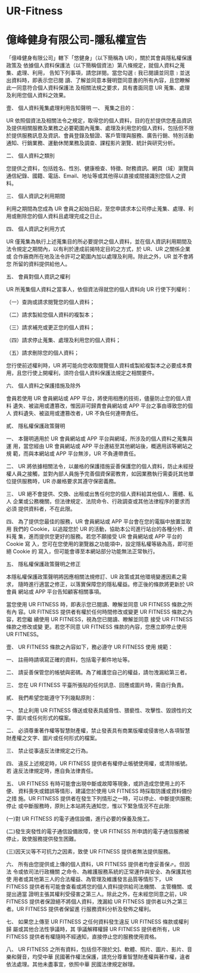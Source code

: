 # UR-Fitness
# 億峰健身有限公司-隱私權宣告

「億峰健身有限公司」轄下「悠健身」（以下簡稱為 UR），關於其會員隱私權保護政策及 依據個人資料保護法（以下簡稱個資法）第八條規定，就個人資料之蒐集、處理、利用， 告知下列事項，請您詳閱。當您勾選﹝我已閱讀並同意﹞並送出資料時，即表示您已閱 讀、了解並同意本聲明暨同意書的所有內容，且您瞭解此一同意符合個人資料保護法 及相關法規之要求，具有書面同意 UR 蒐集、處理及利用您個人資料之效果。

壹、 個人資料蒐集處理利用告知聲明
一、 蒐集之目的：

UR 依照個資法及相關法令之規定，取得您的個人資料，目的在於提供您產品資訊 及提供相關服務及業務之必要範圍內蒐集、處理及利用您的個人資料，包括但不限 於提供服務訊息及資訊、會員登錄及驗證、客戶管理與服務、廣告行銷、特別活動 通知、行銷業務、運動休閒業務及調查、課程影片瀏覽、統計與研究分析。


二、 個人資料之類別

您提供之資料，包括姓名、性別、健康檢查、特徵、財務資訊、網頁（域）瀏覽與 通信紀錄、國籍、電話、Email、地址等或其他得以直接或間接識別您個人之資料。


三、 個人資訊之利用期間

利用之期間為您成為 UR 會員之起始日起，至您申請求本公司停止蒐集、處理、利 用或刪除您的個人資料且處理完成之日止。


四、 個人資訊之利用方式

UR 僅蒐集為執行上述蒐集目的所必要提供之個人資料，並在個人資訊利用期間及 法令規定之期間內，以有利於達成前揭特定目的之方式，於 UR、UR 之關係企業或 合作廠商所在地及法令許可之範圍內加以處理及利用。除此之外，UR 並不會將您 所留的資料提供給他人。


五、 會員對個人資訊之權利

UR 所蒐集個人資料之當事人，依個資法得就您的個人資料向 UR 行使下列權利：


（一）查詢或請求閱覽您的個人資料；

（二）請求製給您個人資料的複製本；

（三）請求補充或更正您的個人資料；

（四）請求停止蒐集、處理及利用您的個人資料；

（五）請求刪除您的個人資料；

您行使前述權利時，UR 將可能向您收取閱覽個人資料或製給複製本之必要成本費 用，且您行使上開權利，須符合個人資料保護法規定之相關要件。

六、 個人資料之保護措施及除外

會員若使用 UR 會員網站或 APP 平台，將使用相應的技術，儘量防止您的個人資料 遺失、被盜用或遭篡改，惟因非可歸責會員網站或 APP 平台之事由導致您的個人 資料遺失、被盜用或遭篡改者，UR 不負任何連帶責任。


貳、 隱私權保護政策聲明

一、 本聲明適用於 UR 會員網站或 APP 平台與網域，所涉及的個人資料之蒐集與運 用，當您經由 UR 會員網站或 APP 平台連結至其他網站後，概適用該等網站之規 範，而與本網站或 APP 平台無涉，UR 不負連帶責任。

二、 UR 將依據相關法令，以嚴格的保護措施妥善保護您的個人資料，防止未經授 權人員之接觸，並對內部人員施予完善個資保密教育，如因業務執行需委託其他單 位提供服務時，UR 亦嚴格要求其遵守保密義務。

三、 UR 絕不會提供、交換、出租或出售任何您的個人資料給其他個人、團體、私人 企業或公務機關，但法律規定、法院命令、行政調查或其他法律程序的要求而必須 提供資料者，不在此限。

四、 為了提供您最佳的服務，UR 會員網站或 APP 平台會在您的電腦中放置並取用 我們的 Cookie，以追蹤您於 UR 的活動，協助本公司進行站台的各種分析、資料蒐 集，進而提供您更好的服務。若您不願接受 UR 會員網站或 APP 平台的 Cookie 寫 入，您可在您使用的瀏覽器之功能項中，設定隱私權等級為高，即可拒絕 Cookie 的 寫入，但可能會導至本網站部分功能無法正常執行。

五、 隱私權保護政策聲明之修正

本隱私權保護政策聲明將因應相關法規修訂、UR 政策或其他環境變遷因素之需求， 隨時進行適當之修正，以落實保障您的隱私權益。修正後的條款將更新於 UR 會員 網站或 APP 平台告知顧客相關事項。


當您使用 UR FITNESS 時，即表示您已閱讀、瞭解並同意 UR FITNESS 條款之所有內 容。UR FITNESS 提供者有權於任何時間修改或變更 UR FITNESS 條款之內容，若您繼 續使用 UR FITNESS，視為您已閱讀、瞭解並同意 接受 UR FITNESS 條款之修改或變 更。若您不同意 UR FITNESS 條款的內容，您應立即停止使用 UR FITNESS。


壹、 UR FITNESS 條款之內容如下，務必遵守 UR FITNESS 使用 規範：

一、 註冊時請填寫正確的資料，包括電子郵件地址等。

二、 請妥善保管您的帳號與密碼。為了維護您自己的權益，請勿洩漏給第三者。

三、 您在 UR FITNESS 平臺所張貼的任何訊息、回應或圖片時，需自行負責。

貳、 我們希望您能遵守下列幾點原則：

一、 禁止利用 UR FITNESS 傳送或發表具威脅性、猥褻性、攻擊性、毀謗性的文 字、圖片或任何形式的檔案。

二、 必須尊重著作權等智慧財產權，禁止發表具有商業版權或侵害他人各項智慧 財產權之文字、圖片或任何形式的檔案。

三、 禁止從事違反法律規定之行為。

四、 違反上述規定時，UR FITNESS 提供者有權停止帳號使用權，或清除帳號。若 違反法律規定時，應自負法律責任。

五、 UR FITNESS 有時可能會出現中斷或故障等現象，或許造成您使用上的不便、 資料喪失或錯誤等情形，建議您於使用 UR FITNESS 時採取防護或資料備份之措 施。UR FITNESS 提供者在發生下列情形之一時，可以停止、中斷提供服務;停止 或中斷服務時，原則上本站將先通知您，惟以下緊急情況不在此限:

(一)對 UR FITNESS 的電子通信設備，進行必要的保養及施工。

(二)發生突發性的電子通信設備故障，使 UR FITNESS 所申請的電子通信服務被停止，致使服務提供發生困難。

(三)因天災等不可抗力之因素，致使 UR FITNESS 提供者無法提供服務。

六、 所有由您提供或上傳的個人資料，UR FITNESS 提供者均會妥善保⬀。但因法 令或依司法行政機關 之命令、為維護服務系統的正常運作與安全、為保護其他使 用者或其他第三人的合法權益、為管理及維護發言品質等情形下， UR FITNESS 提供者有可能會查看或將您的個人資料提供給司法機關、 主管機關、或提出適當 證明主張其權利受侵害之第三人。除此之外，在未經您同意之前，UR FITNESS 提供者保證絕不將個人資料，洩漏給 UR FITNESS 提供者以外之第三者。UR FITNESS 提供者保留進 行服務資料分析及發佈之權利。

七、 如果您上傳至 UR FITNESS 之任何資料發生違反 UR FITNESS 條款或權利歸 屬或其他合法性爭議時，其 爭議解釋權歸 UR FITNESS 提供者所有，UR FITNESS 提供者有權隨時不經通知，直接停止您的服務使用資格。

八、 UR FITNESS 之所有資料，包括但不限於文⫿、軟體、照片、圖片、影片、音 樂和聲音，均受中華 民國著作權法保護，請充分尊重智慧財產權與著作權，違者 依法處理。其他未盡事宜，依照中華 民國法律規定辦理。

